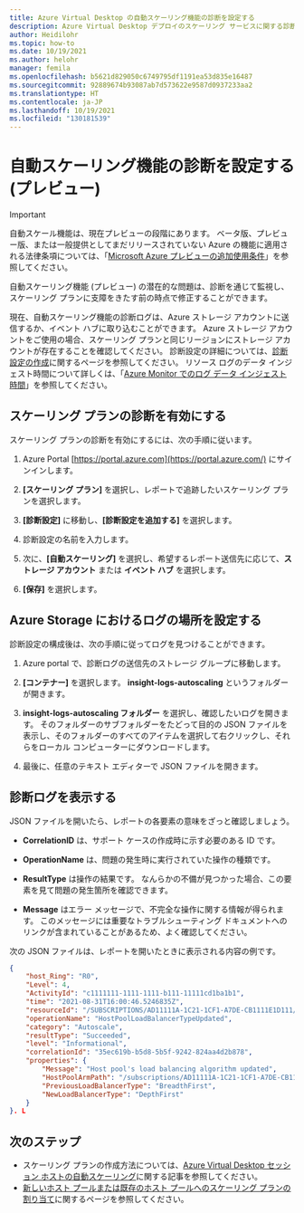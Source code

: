 ```yaml
---
title: Azure Virtual Desktop の自動スケーリング機能の診断を設定する
description: Azure Virtual Desktop デプロイのスケーリング サービスに関する診断レポートを設定する方法。
author: Heidilohr
ms.topic: how-to
ms.date: 10/19/2021
ms.author: helohr
manager: femila
ms.openlocfilehash: b5621d829050c6749795df1191ea53d835e16487
ms.sourcegitcommit: 92889674b93087ab7d573622e9587d0937233aa2
ms.translationtype: HT
ms.contentlocale: ja-JP
ms.lasthandoff: 10/19/2021
ms.locfileid: "130181539"
---
```

# <a name="set-up-diagnostics-for-the-autoscale-feature-preview"></a>自動スケーリング機能の診断を設定する (プレビュー)

> [!IMPORTANT]
> 自動スケール機能は、現在プレビューの段階にあります。
> ベータ版、プレビュー版、または一般提供としてまだリリースされていない Azure の機能に適用される法律条項については、「[Microsoft Azure プレビューの追加使用条件](https://azure.microsoft.com/support/legal/preview-supplemental-terms/)」を参照してください。

自動スケーリング機能 (プレビュー) の潜在的な問題は、診断を通じて監視し、スケーリング プランに支障をきたす前の時点で修正することができます。

現在、自動スケーリング機能の診断ログは、Azure ストレージ アカウントに送信するか、イベント ハブに取り込むことができます。 Azure ストレージ アカウントをご使用の場合、スケーリング プランと同じリージョンにストレージ アカウントが存在することを確認してください。 診断設定の詳細については、[診断設定の作成](../azure-monitor/essentials/diagnostic-settings.md)に関するページを参照してください。 リソース ログのデータ インジェスト時間について詳しくは、「[Azure Monitor でのログ データ インジェスト時間](../azure-monitor/logs/data-ingestion-time.md)」を参照してください。

## <a name="enable-diagnostics-for-scaling-plans"></a>スケーリング プランの診断を有効にする

スケーリング プランの診断を有効にするには、次の手順に従います。

1. Azure Portal [https://portal.azure.com](https://portal.azure.com/) にサインインします。

2. **[スケーリング プラン]** を選択し、レポートで追跡したいスケーリング プランを選択します。

3. **[診断設定]** に移動し、**[診断設定を追加する]** を選択します。

4. 診断設定の名前を入力します。

5. 次に、**[自動スケーリング]** を選択し、希望するレポート送信先に応じて、**ストレージ アカウント** または **イベント ハブ** を選択します。

6. **[保存]** を選択します。

## <a name="set-log-location-in-azure-storage"></a>Azure Storage におけるログの場所を設定する

診断設定の構成後は、次の手順に従ってログを見つけることができます。

1. Azure portal で、診断ログの送信先のストレージ グループに移動します。

2. **[コンテナー]** を選択します。 **insight-logs-autoscaling** というフォルダーが開きます。

3. **insight-logs-autoscaling フォルダー** を選択し、確認したいログを開きます。 そのフォルダーのサブフォルダーをたどって目的の JSON ファイルを表示し、そのフォルダーのすべてのアイテムを選択して右クリックし、それらをローカル コンピューターにダウンロードします。

4. 最後に、任意のテキスト エディターで JSON ファイルを開きます。

## <a name="view-diagnostic-logs"></a>診断ログを表示する

JSON ファイルを開いたら、レポートの各要素の意味をざっと確認しましょう。

- **CorrelationID** は、サポート ケースの作成時に示す必要のある ID です。

- **OperationName** は、問題の発生時に実行されていた操作の種類です。

- **ResultType** は操作の結果です。 なんらかの不備が見つかった場合、この要素を見て問題の発生箇所を確認できます。

- **Message** はエラー メッセージで、不完全な操作に関する情報が得られます。 このメッセージには重要なトラブルシューティング ドキュメントへのリンクが含まれていることがあるため、よく確認してください。

次の JSON ファイルは、レポートを開いたときに表示される内容の例です。

```json
{
    "host_Ring": "R0",
    "Level": 4,
    "ActivityId": "c1111111-1111-1111-b111-11111cd1ba1b1",
    "time": "2021-08-31T16:00:46.5246835Z",
    "resourceId": "/SUBSCRIPTIONS/AD11111A-1C21-1CF1-A7DE-CB1111E1D111/RESOURCEGROUPS/TEST/PROVIDERS/MICROSOFT.DESKTOPVIRTUALIZATION/SCALINGPLANS/TESTPLAN",
    "operationName": "HostPoolLoadBalancerTypeUpdated",
    "category": "Autoscale",
    "resultType": "Succeeded",
    "level": "Informational",
    "correlationId": "35ec619b-b5d8-5b5f-9242-824aa4d2b878",
    "properties": {
        "Message": "Host pool's load balancing algorithm updated",
        "HostPoolArmPath": "/subscriptions/AD11111A-1C21-1CF1-A7DE-CB1111E1D111/resourcegroups/test/providers/microsoft.desktopvirtualization/hostpools/testHostPool ",
        "PreviousLoadBalancerType": "BreadthFirst",
        "NewLoadBalancerType": "DepthFirst"
    }
}. L
```

## <a name="next-steps"></a>次のステップ

- スケーリング プランの作成方法については、[Azure Virtual Desktop セッション ホストの自動スケーリング](autoscale-scaling-plan.md)に関する記事を参照してください。
- [新しいホスト プールまたは既存のホスト プールへのスケーリング プランの割り当て](autoscale-new-existing-host-pool.md)に関するページを参照してください。
